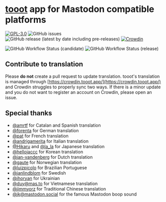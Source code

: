 # [tooot](https://tooot.app/) app for Mastodon compatible platforms

[![GPL-3.0](https://img.shields.io/github/license/tooot-app/push)](LICENSE) ![GitHub issues](https://img.shields.io/github/issues/tooot-app/app) ![GitHub release (latest by date including pre-releases)](https://img.shields.io/github/v/release/tooot-app/app?include_prereleases) [![Crowdin](https://badges.crowdin.net/tooot/localized.svg)](https://crowdin.tooot.app/project/tooot)

![GitHub Workflow Status (candidate)](https://img.shields.io/github/actions/workflow/status/tooot-app/app/build.yml?branch=candidate&label=build%20candidate) ![GitHub Workflow Status (release)](https://img.shields.io/github/actions/workflow/status/tooot-app/app/build.yml?branch=release&label=build%20release)

## Contribute to translation

Please **do not** create a pull request to update translation. tooot's translation is managed through [https://crowdin.tooot.app/](https://crowdin.tooot.app/) and Crowdin struggles to properly sync two ways. If there is a minor update and you do not want to register an account on Crowdin, please open an issue.


## Special thanks

- [@amrtf](https://crowdin.com/profile/amrtf) for Catalan and Spanish translation
- [@forenta](https://github.com/forenta) for German translation
- [@pat](https://piaille.fr/@pat) for French translation
- [@andrigamerita](https://github.com/andrigamerita) for Italian translation
- [@Hikaru](https://github.com/Hikali-47041) and [@la_la](https://mstdn.jp/@la_la_la) for Japanese translation
- [@hellojaccc](https://github.com/hellojaccc) for Korean translation
- [@jan-vandenberg](https://crowdin.com/profile/jan-vandenberg) for Dutch translation
- [@gaute](https://gauteweb.net/) for Norwegian translation
- [@luizpicolo](https://github.com/luizpicolo) for Brazilian Portuguese
- [@janlindblom](https://github.com/janlindblom) for Swedish
- [@ihoryan](https://crowdin.com/profile/ihoryan) for Ukrainian
- [@duy@mas.to](https://mas.to/@duy) for Vietnamese translation
- [@jimmyorz](https://github.com/jimmyorz) for Traditional Chinese translation
- [@jk@mastodon.social](https://mastodon.social/@jk) for the famous Mastodon boop sound
